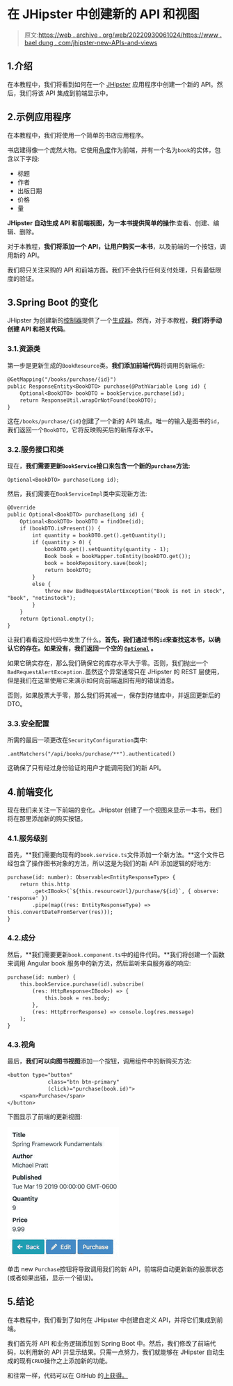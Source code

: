 # 在 JHipster 中创建新的 API 和视图

> 原文:[https://web . archive . org/web/20220930061024/https://www . bael dung . com/jhipster-new-APIs-and-views](https://web.archive.org/web/20220930061024/https://www.baeldung.com/jhipster-new-apis-and-views)

## 1.介绍

在本教程中，我们将看到如何在一个 [JHipster](/web/20220627073805/https://www.baeldung.com/jhipster) 应用程序中创建一个新的 API。然后，我们将该 API 集成到前端显示中。

## 2.示例应用程序

在本教程中，我们将使用一个简单的书店应用程序。

书店建得像一个庞然大物。它使用[角度](/web/20220627073805/https://www.baeldung.com/spring-boot-angular-web)作为前端，并有一个名为`book`的实体，包含以下字段:

*   标题
*   作者
*   出版日期
*   价格
*   量

**JHipster 自动生成 API 和前端视图，为一本书提供简单的操作**:查看、创建、编辑、删除。

对于本教程，**我们将添加一个 API，让用户购买一本书**，以及前端的一个按钮，调用新的 API。

我们将只关注采购的 API 和前端方面。我们不会执行任何支付处理，只有最低限度的验证。

## 3.Spring Boot 的变化

JHipster 为创建新的[控制器](/web/20220627073805/https://www.baeldung.com/spring-controllers)提供了一个[生成器](https://web.archive.org/web/20220627073805/https://www.jhipster.tech/creating-a-spring-controller/)。然而，对于本教程，**我们将手动创建 API 和相关代码**。

### 3.1.资源类

第一步是更新生成的`BookResource`类。**我们添加前端代码**将调用的新端点:

```
@GetMapping("/books/purchase/{id}")
public ResponseEntity<BookDTO> purchase(@PathVariable Long id) {
    Optional<BookDTO> bookDTO = bookService.purchase(id);
    return ResponseUtil.wrapOrNotFound(bookDTO);
}
```

这在`/books/purchase/{id}`创建了一个新的 API 端点。唯一的输入是图书的`id`，我们返回一个`BookDTO`，它将反映购买后的新库存水平。

### 3.2.服务接口和类

现在，**我们需要更新`BookService`接口来包含一个新的`purchase`方法:**

```
Optional<BookDTO> purchase(Long id);
```

然后，我们需要在`BookServiceImpl`类中实现新方法:

```
@Override
public Optional<BookDTO> purchase(Long id) {
    Optional<BookDTO> bookDTO = findOne(id);
    if (bookDTO.isPresent()) {
        int quantity = bookDTO.get().getQuantity();
        if (quantity > 0) {
            bookDTO.get().setQuantity(quantity - 1);
            Book book = bookMapper.toEntity(bookDTO.get());
            book = bookRepository.save(book);
            return bookDTO;
        }
        else {
            throw new BadRequestAlertException("Book is not in stock", "book", "notinstock");
        }
    }
    return Optional.empty();
}
```

让我们看看这段代码中发生了什么。**首先，我们通过书的`id`来查找这本书，以确认它的存在。如果没有，我们返回一个空的 [`Optional`](/web/20220627073805/https://www.baeldung.com/java-optional) 。**

如果它确实存在，那么我们确保它的库存水平大于零。否则，我们抛出一个`BadRequestAlertException.`虽然这个异常通常只在 JHipster 的 REST 层使用，但是我们在这里使用它来演示如何向前端返回有用的错误消息。

否则，如果股票大于零，那么我们将其减一，保存到存储库中，并返回更新后的 DTO。

### 3.3.安全配置

所需的最后一项更改在`SecurityConfiguration`类中:

```
.antMatchers("/api/books/purchase/**").authenticated()
```

这确保了只有经过身份验证的用户才能调用我们的新 API。

## 4.前端变化

现在我们来关注一下前端的变化。JHipster 创建了一个视图来显示一本书，我们将在那里添加新的购买按钮。

### 4.1.服务级别

首先，**我们需要向现有的`book.service.ts`文件添加一个新方法。**这个文件已经包含了操作图书对象的方法，所以这是为我们的新 API 添加逻辑的好地方:

```
purchase(id: number): Observable<EntityResponseType> {
    return this.http
        .get<IBook>(`${this.resourceUrl}/purchase/${id}`, { observe: 'response' })
        .pipe(map((res: EntityResponseType) => this.convertDateFromServer(res)));
}
```

### 4.2.成分

然后，**我们需要更新`book.component.ts`中的组件代码。**我们将创建一个函数来调用 Angular book 服务中的新方法，然后监听来自服务器的响应:

```
purchase(id: number) {
    this.bookService.purchase(id).subscribe(
        (res: HttpResponse<IBook>) => {
            this.book = res.body;
        },
        (res: HttpErrorResponse) => console.log(res.message)
    );
}
```

### 4.3.视角

最后，**我们可以向图书视图**添加一个按钮，调用组件中的新购买方法:

```
<button type="button"
             class="btn btn-primary"
             (click)="purchase(book.id)">
    <span>Purchase</span>
</button>
```

下图显示了前端的更新视图:

[![jhipster custom api frontend](img/79ed4805fcfa3806f317eda9036dcad4.png)](/web/20220627073805/https://www.baeldung.com/wp-content/uploads/2019/03/jhipster-custom-api-frontend-257x300-1.jpg)

单击 new `Purchase`按钮将导致调用我们的新 API，前端将自动更新新的股票状态(或者如果出错，显示一个错误)。

## 5.结论

在本教程中，我们看到了如何在 JHipster 中创建自定义 API，并将它们集成到前端。

我们首先将 API 和业务逻辑添加到 Spring Boot 中。然后，我们修改了前端代码，以利用新的 API 并显示结果。只需一点努力，我们就能够在 JHipster 自动生成的现有`CRUD`操作之上添加新的功能。

和往常一样，代码可以在 GitHub 的[上获得。](https://web.archive.org/web/20220627073805/https://github.com/eugenp/tutorials/tree/master/jhipster-5/bookstore-monolith)